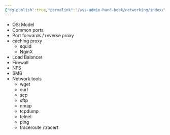```yaml
---
{"dg-publish":true,"permalink":"/sys-admin-hand-book/networking/index/"}
---
```




* OSI Model
* Common ports
* Port forwards / reverse proxy
* caching proxy
	* squid
	* NginX
* Load Balancer
* Firewall
* NFS
* SMB
* Network tools
	* wget
	* curl
	* scp
	* sftp
	* nmap
	* tcpdump
	* telnet
	* ping
	* traceroute /tracert